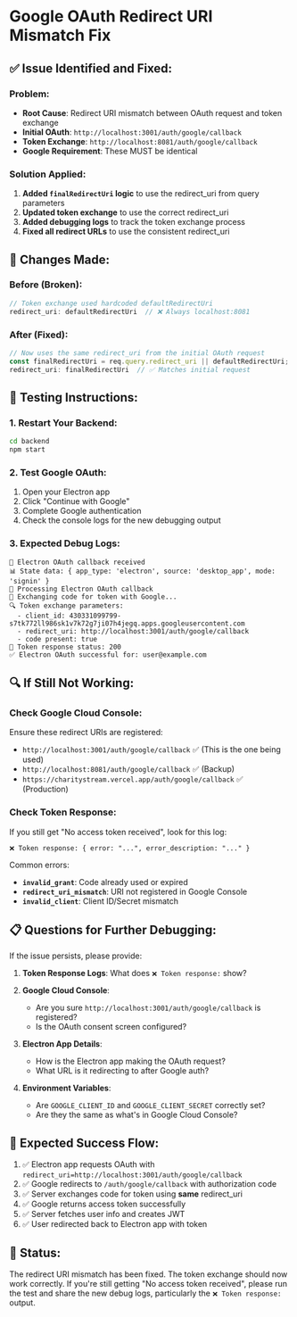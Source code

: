 # Google OAuth Redirect URI Mismatch Fix

## ✅ **Issue Identified and Fixed:**

### **Problem:**
- **Root Cause**: Redirect URI mismatch between OAuth request and token exchange
- **Initial OAuth**: `http://localhost:3001/auth/google/callback`
- **Token Exchange**: `http://localhost:8081/auth/google/callback`
- **Google Requirement**: These MUST be identical

### **Solution Applied:**
1. **Added `finalRedirectUri` logic** to use the redirect_uri from query parameters
2. **Updated token exchange** to use the correct redirect_uri
3. **Added debugging logs** to track the token exchange process
4. **Fixed all redirect URLs** to use the consistent redirect_uri

## 🔧 **Changes Made:**

### **Before (Broken):**
```javascript
// Token exchange used hardcoded defaultRedirectUri
redirect_uri: defaultRedirectUri  // ❌ Always localhost:8081
```

### **After (Fixed):**
```javascript
// Now uses the same redirect_uri from the initial OAuth request
const finalRedirectUri = req.query.redirect_uri || defaultRedirectUri;
redirect_uri: finalRedirectUri  // ✅ Matches initial request
```

## 🧪 **Testing Instructions:**

### **1. Restart Your Backend:**
```bash
cd backend
npm start
```

### **2. Test Google OAuth:**
1. Open your Electron app
2. Click "Continue with Google"
3. Complete Google authentication
4. Check the console logs for the new debugging output

### **3. Expected Debug Logs:**
```
📱 Electron OAuth callback received
📊 State data: { app_type: 'electron', source: 'desktop_app', mode: 'signin' }
📱 Processing Electron OAuth callback
🔄 Exchanging code for token with Google...
🔍 Token exchange parameters:
  - client_id: 430331099799-s7tk772ll986sk1v7k72g7ji07h4jegq.apps.googleusercontent.com
  - redirect_uri: http://localhost:3001/auth/google/callback
  - code present: true
📡 Token response status: 200
✅ Electron OAuth successful for: user@example.com
```

## 🔍 **If Still Not Working:**

### **Check Google Cloud Console:**
Ensure these redirect URIs are registered:
- `http://localhost:3001/auth/google/callback` ✅ (This is the one being used)
- `http://localhost:8081/auth/google/callback` ✅ (Backup)
- `https://charitystream.vercel.app/auth/google/callback` ✅ (Production)

### **Check Token Response:**
If you still get "No access token received", look for this log:
```
❌ Token response: { error: "...", error_description: "..." }
```

Common errors:
- **`invalid_grant`**: Code already used or expired
- **`redirect_uri_mismatch`**: URI not registered in Google Console
- **`invalid_client`**: Client ID/Secret mismatch

## 📋 **Questions for Further Debugging:**

If the issue persists, please provide:

1. **Token Response Logs**: What does `❌ Token response:` show?

2. **Google Cloud Console**: 
   - Are you sure `http://localhost:3001/auth/google/callback` is registered?
   - Is the OAuth consent screen configured?

3. **Electron App Details**:
   - How is the Electron app making the OAuth request?
   - What URL is it redirecting to after Google auth?

4. **Environment Variables**:
   - Are `GOOGLE_CLIENT_ID` and `GOOGLE_CLIENT_SECRET` correctly set?
   - Are they the same as what's in Google Cloud Console?

## 🎯 **Expected Success Flow:**

1. ✅ Electron app requests OAuth with `redirect_uri=http://localhost:3001/auth/google/callback`
2. ✅ Google redirects to `/auth/google/callback` with authorization code
3. ✅ Server exchanges code for token using **same** redirect_uri
4. ✅ Google returns access token successfully
5. ✅ Server fetches user info and creates JWT
6. ✅ User redirected back to Electron app with token

## 🚀 **Status:**

The redirect URI mismatch has been fixed. The token exchange should now work correctly. If you're still getting "No access token received", please run the test and share the new debug logs, particularly the `❌ Token response:` output.


